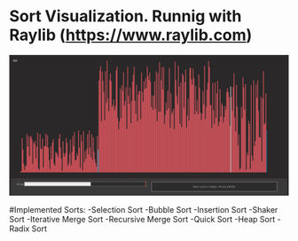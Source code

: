 # Sort Visualization. Runnig with Raylib (https://www.raylib.com)

![](images/readme2.png)

#Implemented Sorts:
    -Selection Sort
    -Bubble Sort
    -Insertion Sort
    -Shaker Sort
    -Iterative Merge Sort
    -Recursive Merge Sort
    -Quick Sort
    -Heap Sort
    -Radix Sort
    

